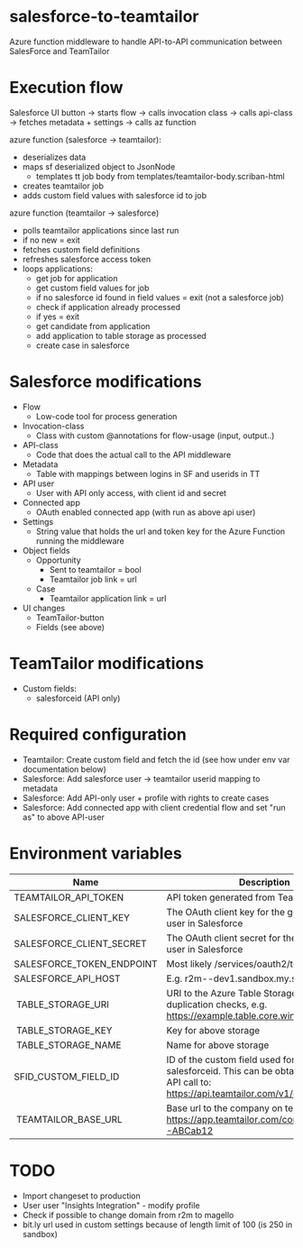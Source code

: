 # salesforce-to-teamtailor

Azure function middleware to handle API-to-API communication between SalesForce and TeamTailor

# Execution flow

Salesforce UI button -> 
    starts flow -> 
    calls invocation class -> 
    calls api-class -> 
    fetches metadata + settings ->
    calls az function

azure function (salesforce -> teamtailor):
    
* deserializes data
* maps sf deserialized object to JsonNode
    * templates tt job body from templates/teamtailor-body.scriban-html
* creates teamtailor job
* adds custom field values with salesforce id to job

azure function (teamtailor -> salesforce)

* polls teamtailor applications since last run
* if no new = exit
* fetches custom field definitions
* refreshes salesforce access token
* loops applications:
    * get job for application
    * get custom field values for job
    * if no salesforce id found in field values = exit (not a salesforce job)
    * check if application already processed
    * if yes = exit
    * get candidate from application
    * add application to table storage as processed
    * create case in salesforce

# Salesforce modifications

* Flow
    * Low-code tool for process generation
* Invocation-class
    * Class with custom @annotations for flow-usage (input, output..)
* API-class
    * Code that does the actual call to the API middleware
* Metadata
    * Table with mappings between logins in SF and userids in TT
* API user
    * User with API only access, with client id and secret
* Connected app
    * OAuth enabled connected app (with run as above api user)
* Settings
    * String value that holds the url and token key for the Azure Function running the middleware
* Object fields
    * Opportunity
        * Sent to teamtailor = bool
        * Teamtailor job link = url
    * Case
        * Teamtailor application link = url
* UI changes
    * TeamTailor-button
    * Fields (see above)

# TeamTailor modifications

* Custom fields:
    * salesforceid (API only)

# Required configuration

* Teamtailor: Create custom field and fetch the id (see how under env var documentation below)
* Salesforce: Add salesforce user -> teamtailor userid mapping to metadata
* Salesforce: Add API-only user + profile with rights to create cases
* Salesforce: Add connected app with client credential flow and set "run as" to above API-user

# Environment variables

| Name | Description |
| --- | --- |
| TEAMTAILOR_API_TOKEN | API token generated from TeamTailor |
| SALESFORCE_CLIENT_KEY | The OAuth client key for the generated API user in Salesforce |
| SALESFORCE_CLIENT_SECRET | The OAuth client secret for the generated API user in Salesforce |
| SALESFORCE_TOKEN_ENDPOINT | Most likely /services/oauth2/token |
| SALESFORCE_API_HOST | E.g. r2m--dev1.sandbox.my.salesforce.com |
| TABLE_STORAGE_URI | URI to the Azure Table Storage used for duplication checks, e.g. https://example.table.core.windows.net/ |
| TABLE_STORAGE_KEY | Key for above storage |
| TABLE_STORAGE_NAME | Name for above storage |
| SFID_CUSTOM_FIELD_ID | ID of the custom field used for the salesforceid. This can be obtained through an API call to: https://api.teamtailor.com/v1/custom-fields | 
| TEAMTAILOR_BASE_URL | Base url to the company on teamtailor, e.g. https://app.teamtailor.com/companies/ABCD-ABCab12 |

# TODO

* Import changeset to production
* User user "Insights Integration" - modify profile
* Check if possible to change domain from r2m to magello
* bit.ly url used in custom settings because of length limit of 100 (is 250 in sandbox)